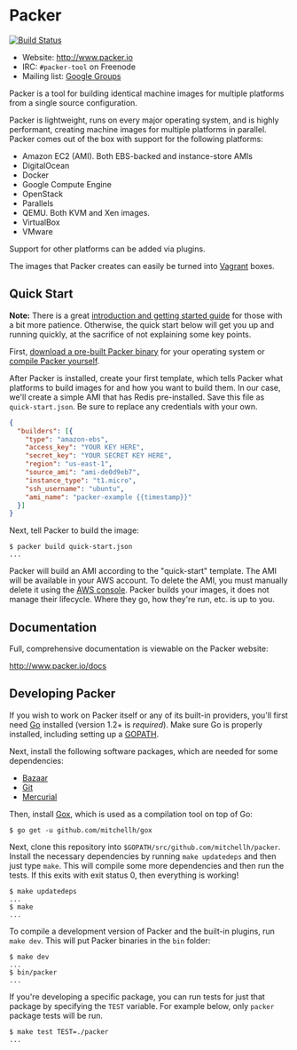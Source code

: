 # Packer

[![Build Status](https://travis-ci.org/aidansteele/packer.svg?branch=master)](https://travis-ci.org/aidansteele/packer)

* Website: http://www.packer.io
* IRC: `#packer-tool` on Freenode
* Mailing list: [Google Groups](http://groups.google.com/group/packer-tool)

Packer is a tool for building identical machine images for multiple platforms
from a single source configuration.

Packer is lightweight, runs on every major operating system, and is highly
performant, creating machine images for multiple platforms in parallel.
Packer comes out of the box with support for the following platforms:
* Amazon EC2 (AMI). Both EBS-backed and instance-store AMIs
* DigitalOcean
* Docker
* Google Compute Engine
* OpenStack
* Parallels
* QEMU. Both KVM and Xen images.
* VirtualBox
* VMware

Support for other platforms can be added via plugins.

The images that Packer creates can easily be turned into
[Vagrant](http://www.vagrantup.com) boxes.

## Quick Start

**Note:** There is a great
[introduction and getting started guide](http://www.packer.io/intro)
for those with a bit more patience. Otherwise, the quick start below
will get you up and running quickly, at the sacrifice of not explaining some
key points.

First, [download a pre-built Packer binary](http://www.packer.io/downloads.html)
for your operating system or [compile Packer yourself](#developing-packer).

After Packer is installed, create your first template, which tells Packer
what platforms to build images for and how you want to build them. In our
case, we'll create a simple AMI that has Redis pre-installed. Save this
file as `quick-start.json`. Be sure to replace any credentials with your
own.

```json
{
  "builders": [{
    "type": "amazon-ebs",
    "access_key": "YOUR KEY HERE",
    "secret_key": "YOUR SECRET KEY HERE",
    "region": "us-east-1",
    "source_ami": "ami-de0d9eb7",
    "instance_type": "t1.micro",
    "ssh_username": "ubuntu",
    "ami_name": "packer-example {{timestamp}}"
  }]
}
```

Next, tell Packer to build the image:

```
$ packer build quick-start.json
...
```

Packer will build an AMI according to the "quick-start" template. The AMI
will be available in your AWS account. To delete the AMI, you must manually
delete it using the [AWS console](https://console.aws.amazon.com/). Packer
builds your images, it does not manage their lifecycle. Where they go, how
they're run, etc. is up to you.

## Documentation

Full, comprehensive documentation is viewable on the Packer website:

http://www.packer.io/docs

## Developing Packer

If you wish to work on Packer itself or any of its built-in providers,
you'll first need [Go](http://www.golang.org) installed (version 1.2+ is
_required_). Make sure Go is properly installed, including setting up
a [GOPATH](http://golang.org/doc/code.html#GOPATH).

Next, install the following software packages, which are needed for some dependencies:

- [Bazaar](http://bazaar.canonical.com/en/)
- [Git](http://git-scm.com/)
- [Mercurial](http://mercurial.selenic.com/)

Then, install [Gox](https://github.com/mitchellh/gox), which is used
as a compilation tool on top of Go:

    $ go get -u github.com/mitchellh/gox

Next, clone this repository into `$GOPATH/src/github.com/mitchellh/packer`.
Install the necessary dependencies by running `make updatedeps` and then just
type `make`. This will compile some more dependencies and then run the tests. If
this exits with exit status 0, then everything is working!

    $ make updatedeps
    ...
    $ make
    ...

To compile a development version of Packer and the built-in plugins,
run `make dev`. This will put Packer binaries in the `bin` folder:

    $ make dev
    ...
    $ bin/packer
    ...


If you're developing a specific package, you can run tests for just that
package by specifying the `TEST` variable. For example below, only
`packer` package tests will be run.

    $ make test TEST=./packer
    ...
